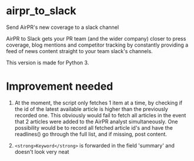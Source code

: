 # airpr_to_slack
Send AirPR's new coverage to a slack channel

AirPR to Slack gets your PR team (and the wider company) closer to press coverage, blog mentions and competitor tracking by constantly providing a feed of news content straight to your team slack's channels.

This version is made for Python 3.

# Improvement needed
1. At the moment, the script only fetches 1 item at a time, by checking if the id of the latest available article is higher than the previously recorded one. This obviously would fail to fetch all articles in the event that 2 articles were added to the AirPR analyst simultaneously. One possibility would be to record all fetched article id's and have the readlines() go through the full list, and if missing, post content.

2. `<strong>Keyword</strong>` is forwarded in the field 'summary' and doesn't look very neat
